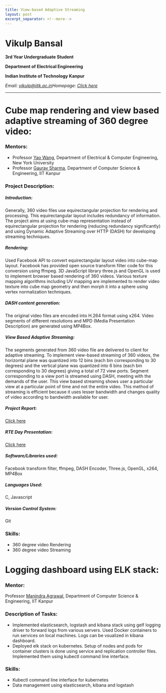 ```yaml
---
title: View-based Adaptive Streaming
layout: post
excerpt_separator: <!--more-->
---
```

Vikulp Bansal
============
**3rd Year Undergraduate Student**

**Department of Electrical Engineering**

**Indian Institute of Technology Kanpur**

*Email: [vikulp@iitk.ac.in](mailto:vikulp@iitk.ac.in)Homepage: [Click here](http://home.iitk.ac.in/~vikulp)*

<!--more-->
<hr>

# Cube map rendering and view based adaptive streaming of 360 degree video:

### Mentors:
  * Professor [Yao Wang](http://engineering.nyu.edu/people/yao-wang), Department of Electrical & Computer Engineering, New York University
  * Professor [Gaurav Sharma](http://www.grvsharma.com/research.html), Department of Computer Science & Engineering, IIT Kanpur

### Project Description:
##### Introduction:
Generally, 360 video files use equirectangular projection for rendering and processing. This equirectangular layout includes redundancy of information. The project aims at using cube-map representation instead of equirectangular projection for rendering (reducing redundancy significantly) and using Dynamic Adaptive Streaming over HTTP (DASH) for developing streaming techniques.
##### Rendering: 
Used Facebook API to convert equirectangular layout video into cube-map layout. Facebook has provided open source transform filter code for this conversion using ffmpeg. 3D JavaScript library three.js and OpenGL is used to implement browser based rendering of 360 videos. Various texture mapping algorithms including UV mapping are implemented to render video texture into cube map geometry and then morph it into a sphere using vertex normalization techniques.
##### DASH content generation: 
The original video files are encoded into H.264 format using x264. Video segments of different resolutions and MPD (Media Presentation Description) are generated using MP4Box.
##### View Based Adaptive Streaming: 
The segments generated from 360 video file are delivered to client for adaptive streaming. To implement view-based streaming of 360 videos, the horizontal plane was quantized into 12 bins (each bin corresponding to 30 degrees) and the vertical plane was quantized into 6 bins (each bin corresponding to 30 degrees) giving a total of 72 view ports. Segment corresponding to a view port is streamed using DASH, meeting with the demands of the user. This view based streaming shows user a particular view at a particular point of time and not the entire video. This method of streaming is efficient because it uses lesser bandwidth and changes quality of video according to bandwidth available for user.

##### Project Report:

[Click here](http://home.iitk.ac.in/~vikulp/RTEReport.pdf)

##### RTE Day Presentation: 

[Click here](http://home.iitk.ac.in/~vikulp/RTEPresentation.pdf)

##### Software/Libraries used:

Facebook transform filter, ffmpeg, DASH Encoder, Three.js, OpenGL, x264, MP4Box

##### Languages Used:

C, Javascript

##### Version Control System:

Git

### Skills:
  * 360 degree video Rendering
  * 360 degree video Streaming

# Logging dashboard using ELK stack:

### Mentor:

Professor [Manindra Agrawal](http://cse.iitk.ac.in/users/manindra/), Department of Computer Science & Engineering, IIT Kanpur

### Description of Tasks:

  * Implemented elasticsearch, logstash and kibana stack using gelf logging driver to forward logs from various servers. Used Docker containers to run services on local machines. Logs can be vsualized in kibana dashboard.
  * Deployed elk stack on kubernetes. Setup of nodes and pods for container clusters is done using service and replication controller files. Implemented them using kubectl command line interface. 

### Skills:
  * Kubectl command line interface for kubernetes
  * Data management using elasticsearch, kibana and logstash
